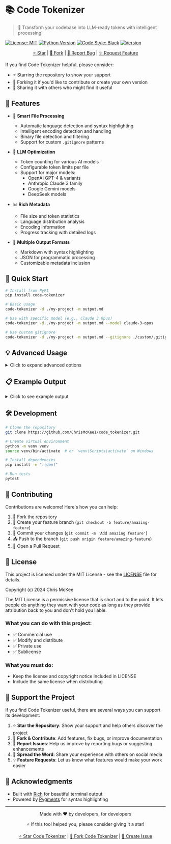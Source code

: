 # 📚 Code Tokenizer

> 🔄 Transform your codebase into LLM-ready tokens with intelligent processing!

[![License: MIT](https://img.shields.io/badge/License-MIT-yellow.svg)](https://opensource.org/licenses/MIT)
[![Python Version](https://img.shields.io/badge/python-3.6+-blue.svg)](https://www.python.org/downloads/)
[![Code Style: Black](https://img.shields.io/badge/code%20style-black-000000.svg)](https://github.com/psf/black)
[![Version](https://img.shields.io/badge/version-1.0.0-green.svg)](https://github.com/ChrisMcKee1/code_tokenizer/releases)

<div align="center">

[⭐ Star](https://github.com/ChrisMcKee1/code_tokenizer) | 
[🍴 Fork](https://github.com/ChrisMcKee1/code_tokenizer/fork) 
| 
[🐛 Report Bug](https://github.com/chrismcChrisMcKee1kee/code_tokenizer/issues/new?template=bug_report.md&title=[BUG]) | 
[✨ Request Feature](https://github.com/ChrisMcKee1/code_tokenizer/issues/new?template=feature_request.md&title=[FEATURE])

</div>

If you find Code Tokenizer helpful, please consider:
- ⭐ Starring the repository to show your support
- 🍴 Forking it if you'd like to contribute or create your own version
- 📢 Sharing it with others who might find it useful

## 🌟 Features

- 🎯 **Smart File Processing**
  - Automatic language detection and syntax highlighting
  - Intelligent encoding detection and handling
  - Binary file detection and filtering
  - Support for custom `.gitignore` patterns

- 🤖 **LLM Optimization**
  - Token counting for various AI models
  - Configurable token limits per file
  - Support for major models:
    - OpenAI GPT-4 & variants
    - Anthropic Claude 3 family
    - Google Gemini models
    - DeepSeek models

- 📊 **Rich Metadata**
  - File size and token statistics
  - Language distribution analysis
  - Encoding information
  - Progress tracking with detailed logs

- 🎨 **Multiple Output Formats**
  - Markdown with syntax highlighting
  - JSON for programmatic processing
  - Customizable metadata inclusion

## 🚀 Quick Start

```bash
# Install from PyPI
pip install code-tokenizer

# Basic usage
code-tokenizer -d ./my-project -m output.md

# Use with specific model (e.g., Claude 3 Opus)
code-tokenizer -d ./my-project -m output.md --model claude-3-opus

# Use custom gitignore
code-tokenizer -d ./my-project -m output.md --gitignore ./custom/.gitignore
```

## 💡 Advanced Usage

<details>
<summary>Click to expand advanced options</summary>

### 🎛️ Command Line Options

```bash
code-tokenizer -h
```

| Option | Description | Default |
|--------|-------------|---------|
| `-d, --directory` | Source codebase directory | Required |
| `-m, --markdown` | Output file path | Required |
| `--model` | Target LLM model | gpt-4o |
| `--max-tokens` | Max tokens per file | 1000 |
| `--format` | Output format (markdown/json) | markdown |
| `--gitignore` | Custom .gitignore path | None |
| `--no-metadata` | Exclude file metadata | False |

### 🎯 Supported Models

<details>
<summary>OpenAI Models</summary>

- `gpt-4o` (128K tokens)
- `o1` (200K tokens)
- `o3-mini` (200K tokens)

</details>

<details>
<summary>Anthropic Models</summary>

- `claude-3-opus` (200K tokens)
- `claude-3-sonnet` (200K tokens)
- `claude-3-haiku` (200K tokens)

</details>

<details>
<summary>Google Models</summary>

- `gemini-2.0-flash` (1M tokens)
- `gemini-1.5-pro` (2M tokens)

</details>

</details>

## 📋 Example Output

<details>
<summary>Click to see example output</summary>

```markdown
# Codebase Documentation: my-project
Generated at: 2024-02-17T14:30:00
Total files: 42

## src/main.py (Python, utf-8, 1024 bytes, 256 tokens)

```python
def hello_world():
    print("Hello, World!")
```

## src/utils/helper.ts (TypeScript, utf-8, 512 bytes, 128 tokens)

```typescript
export const formatDate = (date: Date): string => {
    return date.toISOString();
};
```

</details>

## 🛠️ Development

```bash
# Clone the repository
git clone https://github.com/ChrisMcKee1/code_tokenizer.git

# Create virtual environment
python -m venv venv
source venv/bin/activate  # or `venv\Scripts\activate` on Windows

# Install dependencies
pip install -e ".[dev]"

# Run tests
pytest
```

## 🤝 Contributing

Contributions are welcome! Here's how you can help:

1. 🍴 Fork the repository
2. 🌿 Create your feature branch (`git checkout -b feature/amazing-feature`)
3. 💾 Commit your changes (`git commit -m 'Add amazing feature'`)
4. 📤 Push to the branch (`git push origin feature/amazing-feature`)
5. 🎁 Open a Pull Request

## 📝 License

This project is licensed under the MIT License - see the [LICENSE](LICENSE) file for details.

Copyright (c) 2024 Chris McKee

The MIT License is a permissive license that is short and to the point. It lets people do anything they want with your code as long as they provide attribution back to you and don't hold you liable.

### What you can do with this project:
- ✅ Commercial use
- ✅ Modify and distribute
- ✅ Private use
- ✅ Sublicense

### What you must do:
- Keep the license and copyright notice included in LICENSE
- Include the same license when distributing

## 🌟 Support the Project

If you find Code Tokenizer useful, there are several ways you can support its development:

1. ⭐ **Star the Repository**: Show your support and help others discover the project
2. 🍴 **Fork & Contribute**: Add features, fix bugs, or improve documentation
3. 🐛 **Report Issues**: Help us improve by reporting bugs or suggesting enhancements
4. 📢 **Spread the Word**: Share your experience with others on social media
5. 💡 **Feature Requests**: Let us know what features would make your work easier

## 🙏 Acknowledgments

- Built with [Rich](https://github.com/Textualize/rich) for beautiful terminal output
- Powered by [Pygments](https://pygments.org/) for syntax highlighting

---

<div align="center">

Made with ❤️ by developers, for developers

⭐ If this tool helped you, please consider giving it a star!

[⭐ Star Code Tokenizer](https://github.com/ChrisMcKee1/code_tokenizer) | 
[🍴 Fork Code Tokenizer](https://github.com/ChrisMcKee1/code_tokenizer/fork) | 
[📝 Create Issue](https://github.com/ChrisMcKee1/code_tokenizer/issues/new/choose)

</div>
